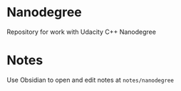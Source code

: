 # Nanodegree

Repository for work with Udacity C++ Nanodegree

# Notes

Use Obsidian to open and edit notes at ```notes/nanodegree```

